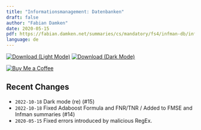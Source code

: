 ```yaml
---
title: "Informationsmanagement: Datenbanken"
draft: false
author: "Fabian Damken"
date: 2020-05-15
pdf: https://fabian.damken.net/summaries/cs/mandatory/fs4/infman-db/infman-db-summary.pdf
language: de
---
```


[![Download (Light Mode)](/download.png)](infman-db-summary.pdf)
[![Download (Dark Mode)](/download-dark.png)](infman-db-summary-dark.pdf)

[![Buy Me a Coffee](/kofi.png)](https://ko-fi.com/fdamken)

## Recent Changes
- `2022-10-18` Dark mode (re) (#15)
- `2022-10-18` Fixed Adaboost Formula and FNR/TNR / Added to FMSE and Infman summaries (#14)
- `2020-05-15` Fixed errors introduced by malicious RegEx.
